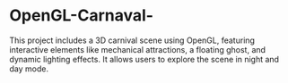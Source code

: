 # OpenGL-Carnaval-
This project includes a 3D carnival scene using OpenGL, featuring interactive elements like mechanical attractions, a floating ghost, and dynamic lighting effects. It allows users to explore the scene in night and day mode.
